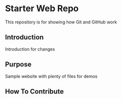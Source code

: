 # Starter Web Repo

This repository is for showing how Git and GitHub work

## Introduction

Introduction for changes

## Purpose

Sample website with plenty of files for demos

## How To Contribute